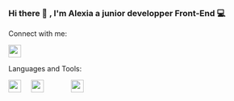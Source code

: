 ### Hi there 👋 , I'm Alexia a junior developper Front-End 💻

Connect with me:

[<img width="25px" src="https://cdn.jsdelivr.net/gh/devicons/devicon/icons/linkedin/linkedin-original.svg" />](https://www.linkedin.com/in/alexia-froment-886241257/)
          
Languages and Tools:

<img width="25px" src="https://cdn.jsdelivr.net/gh/devicons/devicon/icons/html5/html5-original.svg" style="padding-right:20px;" /><img width="25px" src="https://cdn.jsdelivr.net/gh/devicons/devicon/icons/css3/css3-original.svg" style="padding-right:50px;"/>
<img width="25px" src="https://cdn.jsdelivr.net/gh/devicons/devicon/icons/javascript/javascript-original.svg" style="padding-right:11px;" />

          
          
<!--
**AlexiaFroment/AlexiaFroment** is a ✨ _special_ ✨ repository because its `README.md` (this file) appears on your GitHub profile.

Here are some ideas to get you started:

- 🔭 I’m currently working on ...
- 🌱 I’m currently learning ...
- 👯 I’m looking to collaborate on ...
- 🤔 I’m looking for help with ...
- 💬 Ask me about ...
- 📫 How to reach me: ...
- 😄 Pronouns: ...
- ⚡ Fun fact: ...
-->
